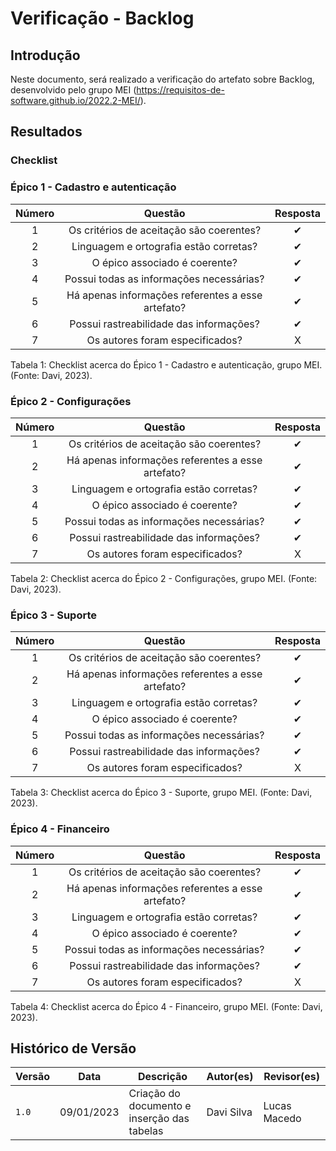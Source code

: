 # Verificação - Backlog

## Introdução

Neste documento, será realizado a verificação do artefato sobre Backlog, desenvolvido pelo grupo MEI (<https://requisitos-de-software.github.io/2022.2-MEI/>).

## Resultados

### Checklist

### Épico 1 - Cadastro e autenticação

| Número |                      Questão                      | Resposta |
| :----: | :-----------------------------------------------: | :------: |
|   1    | Os critérios de aceitação são coerentes? |    ✔     |
|   2    |      Linguagem e ortografia estão corretas?       |    ✔     |
|   3    |           O épico associado é coerente?           |    ✔     |
|   4    |     Possui todas as informações necessárias?      |    ✔     |
|   5    |               Há apenas informações referentes a esse artefato?              |    ✔     |
|   6    |     Possui rastreabilidade das informações?      |    ✔     |
|   7    |     Os autores foram especificados?      |    X     |

<div>
<p>
Tabela 1: Checklist acerca do Épico 1 - Cadastro e autenticação, grupo MEI. (Fonte: Davi, 2023).
</p>
</div>

### Épico 2 - Configurações

| Número |                      Questão                      | Resposta |
| :----: | :-----------------------------------------------: | :------: |
|   1    |     Os critérios de aceitação são coerentes?      |    ✔     |
|   2    | Há apenas informações referentes a esse artefato? |    ✔     |
|   3    |      Linguagem e ortografia estão corretas?       |    ✔     |
|   4    |           O épico associado é coerente?           |    ✔     |
|   5    |     Possui todas as informações necessárias?      |    ✔     |
|   6    |     Possui rastreabilidade das informações?      |    ✔     |
|   7    |     Os autores foram especificados?      |   X     |

<div>
<p>
Tabela 2: Checklist acerca do Épico 2 - Configurações, grupo MEI. (Fonte: Davi, 2023).
</p>
</div>

### Épico 3 - Suporte

| Número |                      Questão                      | Resposta |
| :----: | :-----------------------------------------------: | :------: |
|   1    |     Os critérios de aceitação são coerentes?      |    ✔     |
|   2    | Há apenas informações referentes a esse artefato? |    ✔     |
|   3    |      Linguagem e ortografia estão corretas?       |    ✔     |
|   4    |           O épico associado é coerente?           |    ✔     |
|   5    |     Possui todas as informações necessárias?      |    ✔     |
|   6    |     Possui rastreabilidade das informações?      |    ✔     |
|   7    |     Os autores foram especificados?      |    X     |

<div>
<p>
Tabela 3: Checklist acerca do Épico 3 - Suporte, grupo MEI. (Fonte: Davi, 2023).
</p>
</div>

### Épico 4 - Financeiro

| Número |                      Questão                      | Resposta |
| :----: | :-----------------------------------------------: | :------: |
|   1    |     Os critérios de aceitação são coerentes?      |    ✔     |
|   2    | Há apenas informações referentes a esse artefato? |    ✔     |
|   3    |      Linguagem e ortografia estão corretas?       |    ✔     |
|   4    |           O épico associado é coerente?           |    ✔     |
|   5    |     Possui todas as informações necessárias?      |    ✔     |
|   6    |     Possui rastreabilidade das informações?      |    ✔     |
|   7    |     Os autores foram especificados?      |    X     |

<p>
Tabela 4: Checklist acerca do Épico 4 - Financeiro, grupo MEI. (Fonte: Davi, 2023).
</p>

## Histórico de Versão

| Versão | Data          | Descrição                          | Autor(es)     |  Revisor(es)  |
| ------ | ------------- | ---------------------------------- | ------------- | ------------- |
| `1.0`  | 09/01/2023 | Criação do documento e inserção das tabelas | Davi Silva | Lucas Macedo |
